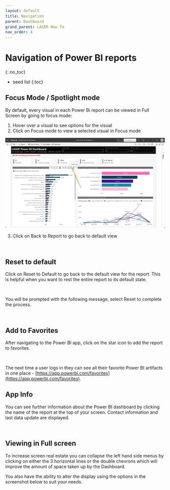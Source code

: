 ```yaml
---
layout: default
title: Navigation
parent: Dashboard
grand_parent: LASER How To
nav_order: 4
---
```


# Navigation of Power BI reports
{:.no_toc}

* seed list
{:toc}

## Focus Mode / Spotlight mode

By default, every visual in each Power Bi report can be viewed in Full Screen by going to focus mode:

1. Hover over a visual to see options for the visual
2. Click on Focus mode to view a selected visual in Focus mode

![Focus Mode](../../../images/dashboard/dashboard_navigation_focus.png)

3. Click on Back to Report to go back to default view 

![]()

## Reset to default

Click on Reset to Default to go back to the default view for the report. This is helpful when you want to rest the entire report to its default state.

![]()

You will be prompted with the following message, select Reset to complete the process.

![]()

## Add to Favorites

After navigating to the Power BI app, click on the star icon to add the report to favorites.

![]()

The next time a user logs in they can see all their favorite Power BI artifacts in one place - [https://app.powerbi.com/favorites](https://app.powerbi.com/favorites).

## App Info

You can see further information about the Power BI dashboard by clicking the name of the report at the top of your screen. Contact information and last data update are displayed.

![]()

## Viewing in Full screen

To increase screen real estate you can collapse the left hand side menus by clicking on either the 3 horizontal lines or the double chevrons which will improve the amount of space taken up by the Dashboard.

You also have the ability to alter the display using the options in the screenshot below to suit your needs.

![]()
